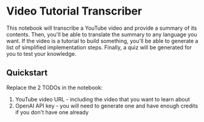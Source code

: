 # Video Tutorial Transcriber
This notebook will transcribe a YouTube video and provide a summary of its contents. 
Then, you'll be able to translate the summary to any language you want.
If the video is a tutorial to build something, you'll be able to generate a list of simplified implementation steps.
Finally, a quiz will be generated for you to test your knowledge.


## Quickstart
Replace the 2 TODOs in the notebook:
1) YouTube video URL - including the video that you want to learn about
2) OpenAI API key - you will need to generate one and have enough credits if you don't have one already



